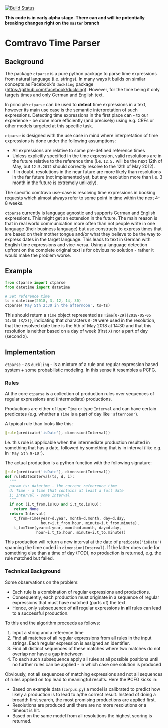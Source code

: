 [![Build Status](https://travis-ci.org/comtravo/ctparse.svg?branch=master)](https://travis-ci.org/comtravo/ctparse)

**This code is in early alpha stage. There can and will be potentially breaking changes right on the `master` branch**

# Comtravo Time Parser

## Background

The package `ctparse` is a pure python package to parse time expressions from natural language (i.e. strings). In many ways it builds on similar concepts as Facebook's `duckling` package (https://github.com/facebook/duckling). However, for the time being it only targets times and only German and English text.

In principle `ctparse` can be used to **detect** time expressions in a text, however its main use case is the semantic interpretation of such expressions. Detecting time expressions in the first place can - to our experience - be done more efficiently (and precisely) using e.g. CRFs or other models targeted at this specific task.

`ctparse` is designed with the use case in mind where interpretation of time expressions is done under the following assumptions:

* All expressions are relative to some pre-defined reference times
* Unless explicitly specified in the time expression, valid resolutions are in the future relative to the reference time (i.e. `12.5.` will be the next 12th of May, but `12.5.2012` should correctly resolve to the 12th of May 2012).
* If in doubt, resolutions in the near future are more likely than resolutions in the far future (not implemented yet, but any resolution more than i.e. 3 month in the future is extremely unlikely).

The specific comtravo use-case is resolving time expressions in booking requests which almost always refer to some point in time within the next 4-8 weeks.

`ctparse` currently is language agnostic and supports German and English expressions. This might get an extension in the future. The main reason is that in real world communication more often than not people write in one language (their business language) but use constructs to express times that are based on their mother tongue and/or what they believe to be the way to express dates in the target language. This leads to text in German with English time expressions and vice-versa. Using a language detection upfront on the complete original text is for obvious no solution - rather it would make the problem worse.

## Example

```python
from ctparse import ctparse
from datetime import datetime

# Set reference time
ts = datetime(2018, 3, 12, 14, 30)
ctparse('May 5th 2:30 in the afternoon', ts=ts)
```

This should return a `Time` object represented as `Time[0-29]{2018-05-05 14:30 (X/X)}`, indicating that characters `0-29` were used in the resolution, that the resolved date time is the 5th of May 2018 at 14:30 and that this resolution is neither based on a day of week (first `X`) nor a part of day (second `X`).

## Implementation
`ctparse` - as `duckling` - is a mixture of a rule and regular expression based system + some probabilistic modeling. In this sense it resembles a PCFG.

### Rules

At the core `ctparse` is a collection of production rules over sequences of regular expressions and (intermediate) productions.

Productions are either of type `Time` or type `Interval` and can have certain predicates (e.g. whether a `Time` is a part of day like `'afternoon'`).

A typical rule than looks like this:

```python
@rule(predicate('isDate'), dimension(Interval))
```

I.e. this rule is applicable when the intermediate production resulted in something that has a date, followed by something that is in interval (like e.g. in `'May 5th 9-10'`).

The actual production is a python function with the following signature:

```python
@rule(predicate('isDate'), dimension(Interval))
def ruleDateInterval(ts, d, i):
  """
  param ts: datetime - the current refenrence time
  d: Time - a time that contains at least a full date
  i: Interval - some Interval
  """
  if not (i.t_from.isTOD and i.t_to.isTOD):
    return None
  return Interval(
    t_from=Time(year=d.year, month=d.month, day=d.day,
                hour=i.t_from.hour, minute=i.t_from.minute),
    t_to=Time(year=d.year, month=d.month, day=d.day,
              hour=i.t_to.hour, minute=i.t_to.minute))
```

This production will return a new interval at the date of `predicate('isDate')` spanning the time coded in `dimension(Interval)`. If the latter does code for something else than a time of day (TOD), no production is returned, e.g. the rule matched but failed.

### Technical Background

Some observations on the problem:

- Each rule is a combination of regular expressions and productions.
- Consequently, each production must originate in a sequence of regular expressions that must have matched (parts of) the text.
- Hence, only subsequence of **all** regular expressions in **all** rules can lead to a successful production.

To this end the algorithm proceeds as follows:

1. Input a string and a reference time
2. Find all matches of all regular expressions from all rules in the input strings. Each regular expression is assigned an identifier.
3. Find all distinct sequences of these matches where two matches do not overlap nor have a gap inbetween
4. To each such subsequence apply all rules at all possible positions until no further rules can be applied - in which case one solution is produced

Obviously, not all sequences of matching expressions and not all sequences of rules applied on top lead to meaningful results. Here the **P**CFG kicks in:

- Based on example data (`corpus.py`) a model is calibrated to predict how likely a  production is to lead to a/the correct result. Instead of doing a breadth first search, the most promising productions are applied first.
- Resolutions are produced until there are no more resolutions or a timeout is hit.
- Based on the same model from all resolutions the highest scoring is returned.
